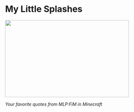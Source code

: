 # My Little Splashes
<img src="https://i.imgur.com/tUzR014.png" width="400" height="250">

*Your favorite quotes from MLP:FiM in Minecraft*
